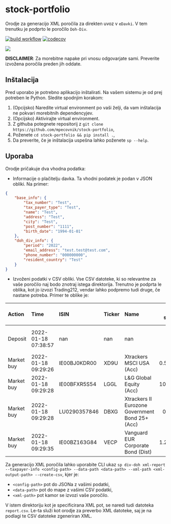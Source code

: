 # stock-portfolio

Orodje za generacijo XML poročila za direkten uvoz v `eDavki`. V tem trenutku je podprto le poročilo `Doh-Div`.

[![build workflow](https://github.com/mpecovnik/stock-portfolio/actions/workflows/build.yml/badge.svg)](https://github.com/mpecovnik/stock-portfolio/actions/workflows/build.yml/badge.svg)
[![codecov](https://codecov.io/gh/mpecovnik/stock-portfolio/branch/main/graph/badge.svg?token=2WKDFIW8JD)](https://codecov.io/gh/mpecovnik/stock-portfolio)

![](https://codecov.io/gh/mpecovnik/stock-portfolio/branch/main/graphs/sunburst.svg?token=2WKDFIW8JD)

**DISCLAIMER**: Za morebitne napake pri vnosu odgovarjate sami. Preverite izvožena poročila preden jih oddate.

## Inštalacija

Pred uporabo je potrebno aplikacijo inštalirati. Na vašem sistemu je od prej potreben le Python. Sledite spodnjim korakom:
1. (Opcijsko) Naredite virtual environment po vaši želji, da vam inštalacija ne pokvari morebitnih dependencyjev.
2. (Opcijsko) Aktivirajte virtual environment.
3. Z githuba potegnete repositorij z `git clone https://github.com/mpecovnik/stock-portfolio`,
4. Poženete `cd stock-portfolio && pip install .`,
5. Da preverite, če je inštalacija uspešna lahko poženete `sp --help`.

## Uporaba

Orodje pričakuje dva vhodna podatka:
- Informacije o plačitelju davka. Ta vhodni podatek je podan v JSON obliki. Na primer:

```JSON
{
    "base_info": {
        "tax_number": "Test",
        "tax_payer_type": "Test",
        "name": "Test",
        "address": "Test",
        "city": "Test",
        "post_number": "1111",
        "birth_date": "1994-01-01"
    },
    "doh_div_info": {
        "period": "2022",
        "email_address": "test.test@test.com",
        "phone_number": "000000000",
        "resident_country": "Test"
    }
}
```

- Izvoženi podatki v CSV obliki. Vse CSV datoteke, ki so relevantne za vaše poročilo naj bodo znotraj istega direktorija. Trenutno je podprta le oblika, kot jo izvozi Trading212, vendar lahko podpremo tudi druge, če nastane potreba. Primer te oblike je:

| Action     | Time                | ISIN         | Ticker   | Name                                            |   No. of shares |   Price / share | Currency (Price / share)   |   Exchange rate |   Total (EUR) |   Withholding tax |   Currency (Withholding tax) |   Charge amount (EUR) | Notes         | ID                                   |   Currency conversion fee (EUR) |
|:-----------|:--------------------|:-------------|:---------|:------------------------------------------------|----------------:|----------------:|:---------------------------|----------------:|--------------:|------------------:|-----------------------------:|----------------------:|:--------------|:-------------------------------------|--------------------------------:|
| Deposit    | 2022-01-18 07:38:57 | nan          | nan      | nan                                             |     nan         |          nan    | nan                        |       nan       |       1000    |               nan |                          nan |                  1000 | Bank Transfer | 3e4d15d1-7ed3-4d0a-9a95-529ff4ef5cb4 |                          nan    |
| Market buy | 2022-01-18 09:29:26 | IE00BJ0KDR00 | XD9U     | Xtrackers MSCI USA (Acc)                        |       0.56129   |          114.01 | EUR                        |         1       |         63.99 |               nan |                          nan |                   nan | nan           | EOF1752695162                        |                          nan    |
| Market buy | 2022-01-18 09:29:28 | IE00BFXR5S54 | LGGL     | L&G Global Equity (Acc)                         |      10.6887    |           14.3  | EUR                        |         1       |        152.87 |               nan |                          nan |                   nan | nan           | EOF1752695166                        |                          nan    |
| Market buy | 2022-01-18 09:29:28 | LU0290357846 | DBXG     | Xtrackers II Eurozone Government Bond 25+ (Acc) |       0.3039    |          429.45 | EUR                        |         1       |        130.51 |               nan |                          nan |                   nan | nan           | EOF1752695169                        |                          nan    |
| Market buy | 2022-01-18 09:29:35 | IE00BZ163G84 | VECP     | Vanguard EUR Corporate Bond (Dist)              |       1.26254   |           53.42 | EUR                        |         1       |         67.45 |               nan |                          nan |                   nan | nan           | EOF1752695177                        |                          nan    |

Za generacijo XML poročila lahko uporabite CLI ukaz `sp div-doh xml-report --taxpayer-info <config-path> --data-path <data-path> --xml-path <xml-output-path> --create-csv`, kjer je:
- `<config-path>` pot do JSONa z vašimi podatki,
- `<data-path>` pot do mape z vašimi CSV podatki,
- `<xml-path>` pot kamor se izvozi vaše poročilo.

V istem direktoriju kot je specificirana XML pot, se naredi tudi datoteka `report.csv`. Le-ta služi kot orodje za preverbo XML datoteke, saj je na podlagi te CSV datoteke zgeneriran XML.